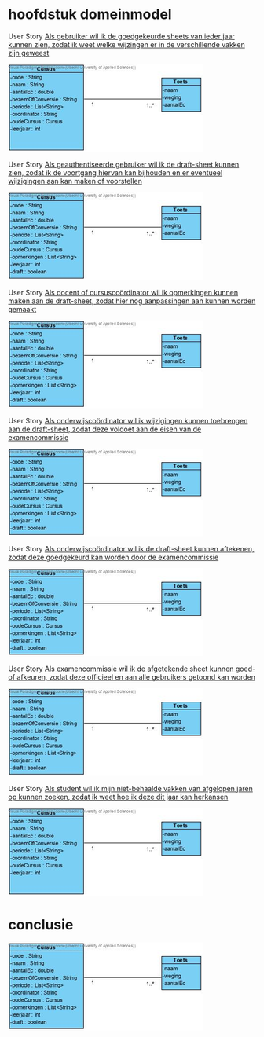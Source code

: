 # hoofdstuk domeinmodel

User Story [Als gebruiker wil ik de goedgekeurde sheets van ieder jaar kunnen zien, zodat ik weet welke wijzingen er in de verschillende vakken zijn geweest](https://github.com/HU-SD-V2PRFED-studenten-2122/prfed-2122-v2b-groep-1/issues/6)

![domeinmodel user story 1](/docs/fotos/Class%20Diagram%20student.jpg)

User Story [Als geauthentiseerde gebruiker wil ik de draft-sheet kunnen zien, zodat ik de voortgang hiervan kan bijhouden en er eventueel wijzigingen aan kan maken of voorstellen](https://github.com/HU-SD-V2PRFED-studenten-2122/prfed-2122-v2b-groep-1/issues/7)

![domeinmodel user story 1](/docs/fotos/class%20diagram%20conclusion.jpg)

User Story [Als docent of cursuscoördinator wil ik opmerkingen kunnen maken aan de draft-sheet, zodat hier nog aanpassingen aan kunnen worden gemaakt](https://github.com/HU-SD-V2PRFED-studenten-2122/prfed-2122-v2b-groep-1/issues/8)

![domeinmodel user story 1](/docs/fotos/class%20diagram%20conclusion.jpg)

User Story [Als onderwijscoördinator wil ik wijzigingen kunnen toebrengen aan de draft-sheet, zodat deze voldoet aan de eisen van de examencommissie](https://github.com/HU-SD-V2PRFED-studenten-2122/prfed-2122-v2b-groep-1/issues/9)

![domeinmodel user story 1](/docs/fotos/class%20diagram%20conclusion.jpg)

User Story [Als onderwijscoördinator wil ik de draft-sheet kunnen aftekenen, zodat deze goedgekeurd kan worden door de examencommissie ](https://github.com/HU-SD-V2PRFED-studenten-2122/prfed-2122-v2b-groep-1/issues/10)

![domeinmodel user story 1](/docs/fotos/class%20diagram%20conclusion.jpg)

User Story [Als examencommissie wil ik de afgetekende sheet kunnen goed- of afkeuren, zodat deze officieel en aan alle gebruikers getoond kan worden](https://github.com/HU-SD-V2PRFED-studenten-2122/prfed-2122-v2b-groep-1/issues/11)

![domeinmodel user story 1](/docs/fotos/class%20diagram%20conclusion.jpg)

User Story [Als student wil ik mijn niet-behaalde vakken van afgelopen jaren op kunnen zoeken, zodat ik weet hoe ik deze dit jaar kan herkansen](https://github.com/HU-SD-V2PRFED-studenten-2122/prfed-2122-v2b-groep-1/issues/5)

![domeinmodel user story 1](/docs/fotos/Class%20Diagram%20student.jpg)

# conclusie

![domeinmodel user story 1](/docs/fotos/class%20diagram%20conclusion.jpg)



